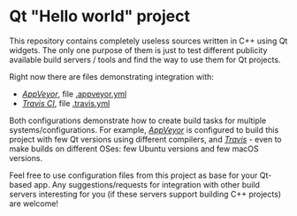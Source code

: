 Qt "Hello world" project
========================

This repository contains completely useless sources written in C++ using Qt widgets. The only one purpose of them is just to test different publicity available build servers / tools and find the way to use them for Qt projects.

Right now there are files demonstrating integration with:

- *[AppVeyor](https://ci.appveyor.com/project/Kolcha/hello)*, file [.appveyor.yml][appveyor-conf]
- *[Travis CI](https://travis-ci.org/github/Kolcha/hello)*, file [.travis.yml][travis-conf]

Both configurations demonstrate how to create build tasks for multiple systems/configurations. For example, *[AppVeyor][appveyor-conf]* is configured to build this project with few Qt versions using different compilers, and *[Travis][travis-conf]* - even to make builds on different OSes: few Ubuntu versions and few macOS versions.

Feel free to use configuration files from this project as base for your Qt-based app. Any suggestions/requests for integration with other build servers interesting for you (if these servers support building C++ projects) are welcome!

[appveyor-conf]: https://github.com/Kolcha/hello/blob/master/.appveyor.yml
[travis-conf]: https://github.com/Kolcha/hello/blob/master/.travis.yml
